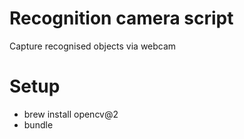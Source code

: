 # Recognition camera script

Capture recognised objects via webcam

# Setup
  - brew install opencv@2
  - bundle
